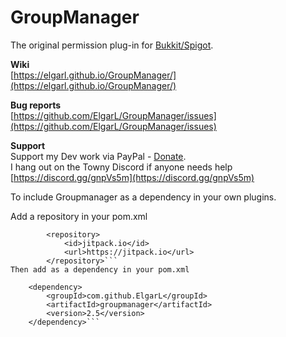 # GroupManager
The original permission plug-in for [Bukkit/Spigot](https://www.spigotmc.org/resources/groupmanager.38875/).

**Wiki**  
[https://elgarl.github.io/GroupManager/](https://elgarl.github.io/GroupManager/)

**Bug reports**  
[https://github.com/ElgarL/GroupManager/issues](https://github.com/ElgarL/GroupManager/issues)

**Support**  
Support my Dev work via PayPal - [Donate](https://www.paypal.com/cgi-bin/webscr?cmd=_s-xclick&hosted_button_id=95VVUXYDUCDH8&source=url).  
I hang out on the Towny Discord if anyone needs help
[https://discord.gg/gnpVs5m](https://discord.gg/gnpVs5m)

To include Groupmanager as a dependency in your own plugins.

Add a repository in your pom.xml
```
        <repository>
            <id>jitpack.io</id>
            <url>https://jitpack.io</url>
        </repository>```  
Then add as a dependency in your pom.xml
```
        <dependency>
            <groupId>com.github.ElgarL</groupId>
            <artifactId>groupmanager</artifactId>
            <version>2.5</version>
        </dependency>```
        
        
